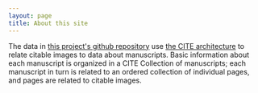 ```yaml
---
layout: page
title: About this site
---
```


The data in [this project's github repository](https://github.com/openpaleography/mss) use [the CITE architecture](http://cite-architecture.github.io/) to relate citable images to data about manuscripts.  Basic information about each manuscript is organized in a CITE Collection of manuscripts;  each manuscript in turn is related to an ordered collection of individual pages, and pages are related to citable images.

